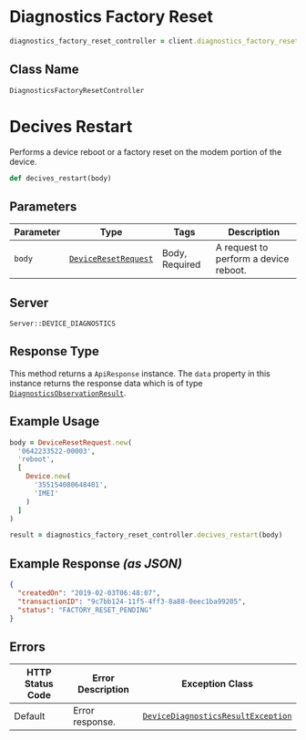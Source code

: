 # Diagnostics Factory Reset

```ruby
diagnostics_factory_reset_controller = client.diagnostics_factory_reset
```

## Class Name

`DiagnosticsFactoryResetController`


# Decives Restart

Performs a device reboot or a factory reset on the modem portion of the device.

```ruby
def decives_restart(body)
```

## Parameters

| Parameter | Type | Tags | Description |
|  --- | --- | --- | --- |
| `body` | [`DeviceResetRequest`](../../doc/models/device-reset-request.md) | Body, Required | A request to perform a device reboot. |

## Server

`Server::DEVICE_DIAGNOSTICS`

## Response Type

This method returns a `ApiResponse` instance. The `data` property in this instance returns the response data which is of type [`DiagnosticsObservationResult`](../../doc/models/diagnostics-observation-result.md).

## Example Usage

```ruby
body = DeviceResetRequest.new(
  '0642233522-00003',
  'reboot',
  [
    Device.new(
      '355154080648401',
      'IMEI'
    )
  ]
)

result = diagnostics_factory_reset_controller.decives_restart(body)
```

## Example Response *(as JSON)*

```json
{
  "createdOn": "2019-02-03T06:48:07",
  "transactionID": "9c7bb124-11f5-4ff3-8a88-0eec1ba99205",
  "status": "FACTORY_RESET_PENDING"
}
```

## Errors

| HTTP Status Code | Error Description | Exception Class |
|  --- | --- | --- |
| Default | Error response. | [`DeviceDiagnosticsResultException`](../../doc/models/device-diagnostics-result-exception.md) |

